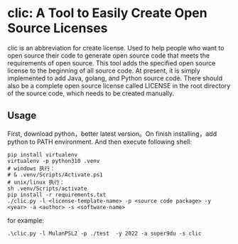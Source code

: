 # clic: A Tool to Easily Create Open Source Licenses

clic is an abbreviation for create license. Used to help people who want to open source 
their code to generate open source code that meets the requirements of open source. 
This tool adds the specified open source license to the beginning of all source code. 
At present, it is simply implemented to add Java, golang, and Python source code. There 
should also be a complete open source license called LICENSE in the root directory of 
the source code, which needs to be created manually.

## Usage

First, download python，better latest version。On finish installing，add python to PATH 
environment. And then execute following shell: 

```shell
pip install virtualenv
virtualenv -p python310 .venv
# windows 执行：
# & .venv/Scripts/Activate.ps1
# unix/linux 执行：
sh .venv/Scripts/activate
pip install -r requirements.txt
./clic.py -l <license-template-name> -p <source code package> -y <year> -a <author> -s <software-name>
```

for example:

```shell
.\clic.py -l MulanPSL2 -p ./test  -y 2022 -a super9du -s clic
```